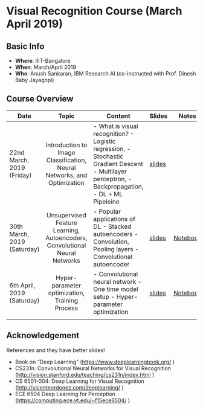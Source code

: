 # Visual Recognition Course (March April 2019)

## Basic Info
  - **Where**: IIIT-Bangalore
  - **When**: March/April 2019
  - **Who**: Anush Sankaran, IBM Research AI (co-instructed with Prof. Dinesh Baby Jayagopi)

## Course Overview

| Date                        |                                    Topic                                    | Content                                                                                                                                             | Slides | Notes |
|-----------------------------|:---------------------------------------------------------------------------:|-----------------------------------------------------------------------------------------------------------------------------------------------------|--------|-------|
| 22nd March, 2019 (Friday)   | Introduction to Image Classification, Neural Networks, and Optimization     | - What is visual recognition? - Logistic regression, - Stochastic Gradient Descent - Multilayer perceptron,  - Backpropagation, - DL + ML Pipeleine |  [slides](./Lecture-notes/Lecture-1.pdf)      |       |
| 30th March, 2019 (Saturday) | Unsupervised Feature Learning, Autoencoders, Convolutional Neural Networks  | - Popular applications of DL - Stacked autoencoders - Convolution, Pooling layers - Convolutional autoencoder                                       |  [slides](./Lecture-notes/Lecture-2.pdf)       |   [Notebook](./codes/conv_autoencoder_lecture_2.ipynb)    |
| 6th April, 2019 (Saturday)  | Hyper-parameter optimization, Training Process                              | - Convolutional neural network - One time model setup - Hyper-parameter optimization                                                                |    [slides](./Lecture-notes/Lecture-3.pdf)     |    [Notebook](./codes/cnn_learning_rate_lecture_3.ipynb)    |
|                             |                                                                             |                                                                                                                                                     |        |       |


## Acknowledgement

References and they have better slides! 

 - Book on “Deep Learning” (https://www.deeplearningbook.org/ )
 - CS231n: Convolutional Neural Networks for Visual Recognition (http://vision.stanford.edu/teaching/cs231n/index.html ) 
 - CS 6501-004: Deep Learning for Visual Recognition (http://vicenteordonez.com/deeplearning/ )
 - ECE 6504 Deep Learning for Perception (https://computing.ece.vt.edu/~f15ece6504/ )
